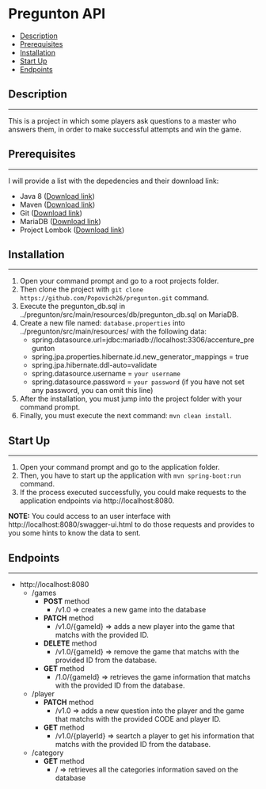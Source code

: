 # Pregunton API
* [Description](#description)
* [Prerequisites](#prerequisites)
* [Installation](#installation)
* [Start Up](#start-up)
* [Endpoints](#endpoints)

## Description
___
This is a project in which some players ask questions to a master who answers them, in order to make successful attempts and win the game.

## Prerequisites
___
I will provide a list with the depedencies and their download link:
* Java 8 ([Download link](https://www.java.com/es/download/))
* Maven ([Download link](https://maven.apache.org/))
* Git ([Download link](https://git-scm.com/downloads))
* MariaDB ([Download link](https://downloads.mariadb.org/))
* Project Lombok ([Download link](https://projectlombok.org/download))

## Installation
___
1. Open your command prompt and go to a root projects folder.
2. Then clone the project with ```git clone https://github.com/Popovich26/pregunton.git``` command.
3. Execute the pregunton_db.sql in ../pregunton/src/main/resources/db/pregunton_db.sql on MariaDB.
4. Create a new file named: ```database.properties``` into ../pregunton/src/main/resources/ with the following data:
    * spring.datasource.url=jdbc:mariadb://localhost:3306/accenture_pregunton
    * spring.jpa.properties.hibernate.id.new_generator_mappings = true
    * spring.jpa.hibernate.ddl-auto=validate
    * spring.datasource.username = ```your username```
    * spring.datasource.password = ```your password``` (if you have not set any password, you can omit this line)
5. After the installation, you must jump into the project folder with your command prompt.
6. Finally, you must execute the next command: ```mvn clean install```.

## Start Up
___
1. Open your command prompt and go to the application folder.
2. Then, you have to start up the application with ```mvn spring-boot:run``` command.
3. If the process executed successfully, you could make requests to the application endpoints via http://localhost:8080.

**NOTE:** You could access to an user interface with http://localhost:8080/swagger-ui.html to do those requests and provides to you some hints to know the data to sent.

## Endpoints
___
* http://localhost:8080
  * /games
    * __POST__ method
      * /v1.0 => creates a new game into the database
    * __PATCH__ method
      * /v1.0/{gameId} => adds a new player into the game that matchs with the provided ID.
    * __DELETE__ method
      * /v1.0/{gameId} => remove the game that matchs with the provided ID from the database.
    * __GET__ method
      * /1.0/{gameId} => retrieves the game information that matchs with the provided ID from the database.
  * /player
    * __PATCH__ method
      * /v1.0 => adds a new question into the player and the game that matchs with the provided CODE and player ID.
    * __GET__ method
      * /v1.0/{playerId} => seartch a player to get his information that matchs with the provided ID from the database.
  * /category
    * __GET__ method
      * / => retrieves all the categories information saved on the database